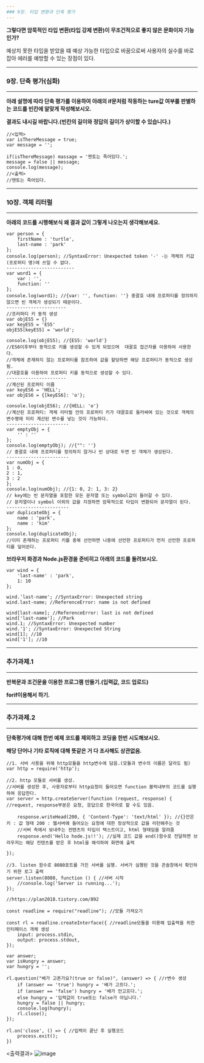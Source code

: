 ```yaml
---
### 9장. 타입 변환과 단축 평가
---
```

**그렇다면 암묵적인 타입 변환(타입 강제 변환)이 무조건적으로 좋지 않은 문화이자 기능인가?**

예상치 못한 타입을 받았을 떄 예상 가능한 타입으로 바꿈으로써 사용자의 실수를 바로잡아 에러를 예방할 수 있는 장점이 있다.
</div>

---
### 9장. 단축 평가(심화)
---
**아래 설명에 따라 단축 평가를 이용하여 아래의 if문처럼 작동하는 ture값 여부를 판별하는 코드를 빈칸에 알맞게 작성해보시오.**

**결과도 내시길 바랍니다.(빈칸의 길이와 정답의 길이가 상이할 수 있습니다.)**

```JS
//<입력>
var isThereMessage = true;
var message = '';

if(isThereMessage) massage = '멘토는 죽어있다.';
message = false || message;
console.log(message);
//<출력>
//멘토는 죽어있다.
```

---
### 10장. 객체 리터럴
---
**아래의 코드를 시행해보식 왜 결과 값이 그렇게 나오는지 생각해보세요.**

```JS
var person = {
	firstName : 'turtle',
	last-name : 'park'
};
console.log(person); //SyntaxError: Unexpected token '-' -는 객체의 키값(프로퍼티 명)에 쓰일 수 없다.
-------------------------
var word1 = {
	var : '',
	function: ''
};
console.log(word1); //{var: '', function: ''} 중괄호 내에 프로퍼티를 정의하지 않으면 빈 객체가 생성되기 때문이다.
----------------------
//프러퍼티 키 동적 생성
var objES5 = {}
var keyES5 = 'ES5'
objES5[keyES5] = 'world';

console.log(objES5); //{ES5: 'world'} 
//ES6이후부터 동적으로 키를 생성할 수 있게 되었으며  대괄호 접근자를 이용하여 사용한다.
//객체에 존재하지 않는 프로퍼티를 참조하여 값을 할당하면 해당 프로퍼티가 동적으로 생성됨.
//대괄호를 이용하여 프로퍼티 키를 동적으로 생성할 수 있다.
----------------------
//계산된 프로퍼티 이름
var keyES6 = 'HELL';
var objES6 = {[keyES6]: 'o'};

console.log(objES6); //{HELL: 'o'}
//계산된 프로퍼티: 객체 리터럴 안의 프로퍼티 키가 대괄호로 둘러싸여 있는 것으로 객체의 변수명에 미리 계산된 변수를 넣는 것이 가능하다.
-----------------------
var emptyObj = {
	'' : ''
};
console.log(emptyObj); //{"": ''}
// 중괄호 내에 프로퍼티를 정의하지 않거나 빈 상대로 두면 빈 객체가 생성된다.
-----------------------
var numObj = {
1 : 0,
2 : 1,
3 : 2
};
console.log(numObj); //{1: 0, 2: 1, 3: 2}
// key에는 빈 문자열을 포함한 모든 문자열 또는 symbol값이 들어갈 수 있다.
// 문자열이나 symbol 이외의 값을 지정하면 암묵적으로 타입이 변환되어 문자열이 된다.
-----------------------
var duplicateObj = {
	name : 'park',
	name : 'kim'
};
console.log(duplicateObj);
//이미 존재하는 프로퍼티 키를 중복 선언하면 나중에 선언한 프로퍼티가 먼저 선언한 프로퍼티를 덮어쓴다.
```

**브라우저 화경과 Node.js환경을 준비히고 아래의 코드를 돌려보시오.**
```JS
var wind = {
	'last-name' : 'park',
	1: 10
};

wind.'last-name'; //SyntaxError: Unexpected string
wind.last-name; //ReferenceError: name is not defined

wind[last-name]; //ReferenceError: last is not defined
wind['last-name']; //Park
wind.1; //SyntaxError: Unexpected number
wind.'1'; //SyntaxError: Unexpected String
wind[1]; //10
wind['1']; //10
```
---
### 추가과제.1
---

**반복문과 조건문을 이용한 프로그램 만들기.(입력값, 코드 업로드)**

**forif이용해서 하기.**


---
### 추가과제.2
---
**단축평가에 대해 한번 예제 코드를 제외하고 코딩을 한번 시도해보시오.**

**해당 단어나 기타 로직에 대해 뜻같은 거 다 조사해도 상관없음.**
```JS
//1. 서버 사용을 위해 http모듈을 http변수에 담음.(모듈과 변수의 이름은 달라도 됨)
var http = require('http');

//2. http 모듈로 서버를 생성.
//서버를 생성한 후, 사용자로부터 http요청이 들어오면 function 블럭내부의 코드를 실행하여 응답한다.
var server = http.createServer(function (request, response) { //request, response부분은 요청, 응답으로 한국어로 할 수도 있음.

    response.writeHead(200, { 'Content-Type': 'text/html' }); //{}안은 키 : 값 형태 200 : 웹서버에 들어오는 요청에 대한 정상적으로 값을 리턴해주는 것
    //서버 측에서 보내주는 컨텐츠의 타입이 텍스트이고, html 형태임을 알려줌
    response.end('Hello hode.js!!'); //실제 코드 값을 end()함수로 전달하면 브라우저는 해당 컨텐츠를 받은 후 html을 해석하여 화면에 출력

});

//3. listen 함수로 8080포트를 가진 서버를 실행. 서버가 실행된 것을 콘솔창에서 확인하기 위한 로그 출력
server.listen(8080, function () { //서버 시작
    //console.log('Server is running...');
});

//https://plan2018.tistory.com/892

const readline = require("readline"); //모듈 가져오기

const rl = readline.createInterface({ //readline모듈을 이용해 입출력을 위한 인터페이스 객체 생성
    input: process.stdin,
    output: process.stdout,
});

var answer;
var isHungry = answer;
var hungry = '';

rl.question("배가 고픈가요?(true or false)", (answer) => { //r변수 생성
    if (answer == 'true') hungry = '배가 고프다.';
    if (answer == 'false') hungry = '배가 안고프다.';
    else hungry = '입력값이 true또는 false가 아닙니다.'
    hungry = false || hungry;
    console.log(hungry);
    rl.close();
});

rl.on('close', () => { //입력이 끝난 후 실행코드
    process.exit();
})
```
<출력결과>
![image](https://github.com/HohoHoui/202302-illegalstudy-JS/assets/97030768/3a7efd6e-e91d-4d05-9704-16996fb9fc96)

